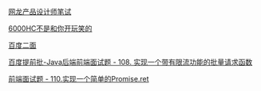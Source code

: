 [网龙产品设计师笔试](https://www.nowcoder.com/feed/main/detail/0ef08a4931664c2d8ea3db5fe0b01784?fromPut=jj-github&urlSource=extension-api)

[6000HC不是和你开玩笑的](https://www.nowcoder.com/feed/main/detail/24f9cca542db40dc935e518bb3096b9b?fromPut=jj-github&urlSource=extension-api)

[百度二面](https://www.nowcoder.com/feed/main/detail/a7160b01ece345efb2a1bbe815412fdc?fromPut=jj-github&urlSource=extension-api)

[百度提前批-Java后端](https://www.nowcoder.com/feed/main/detail/73b890a24b244ec1984eaa3d601c80d9?fromPut=jj-github&urlSource=extension-api)[前端面试题 - 108. 实现一个带有限流功能的批量请求函数](https://www.nowcoder.com/discuss/516078629663543296?fromPut=jj-github&urlSource=extension-api)

[前端面试题 - 110.实现一个简单的Promise.ret](https://www.nowcoder.com/discuss/516070990783188992?fromPut=jj-github&urlSource=extension-api)